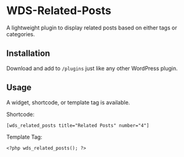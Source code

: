 # WDS-Related-Posts
A lightweight plugin to display related posts based on either tags or categories.

## Installation
Download and add to `/plugins` just like any other WordPress plugin.

## Usage
A widget, shortcode, or template tag is available.

Shortcode:

`[wds_related_posts title="Related Posts" number="4"]`

Template Tag:

`<?php wds_related_posts(); ?>`
